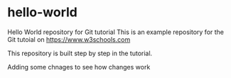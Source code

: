 # hello-world
Hello World repository for Git tutorial
This is an example repository for the Git tutoial on https://www.w3schools.com

This repository is built step by step in the tutorial.

Adding some chnages to see how changes work
